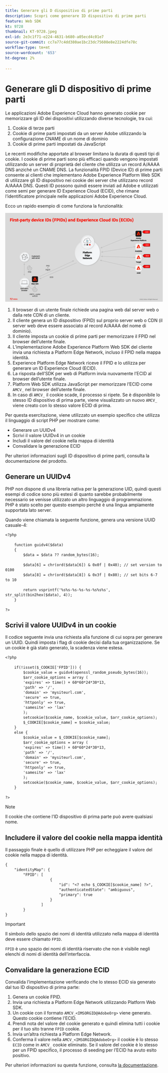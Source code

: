 ```yaml
---
title: Generare gli D dispositivo di prime parti
description: Scopri come generare ID dispositivo di prime parti
feature: Web SDK
kt: 9728
thumbnail: KT-9728.jpeg
exl-id: 2e3c1f71-e224-4631-b680-a05ecd4c01e7
source-git-commit: cc7a77c4dd380ae1bc23dc75608e8e2224dfe78c
workflow-type: tm+mt
source-wordcount: '653'
ht-degree: 2%

---
```


# Generare gli D dispositivo di prime parti

Le applicazioni Adobe Experience Cloud hanno generato cookie per memorizzare gli ID dei dispositivi utilizzando diverse tecnologie, tra cui:

1. Cookie di terze parti
1. Cookie di prime parti impostati da un server Adobe utilizzando la configurazione CNAME di un nome di dominio
1. Cookie di prime parti impostati da JavaScript

Le recenti modifiche apportate al browser limitano la durata di questi tipi di cookie. I cookie di prime parti sono più efficaci quando vengono impostati utilizzando un server di proprietà del cliente che utilizza un record A/AAAA DNS anziché un CNAME DNS. La funzionalità FPID (Device ID) di prime parti consente ai clienti che implementano Adobe Experience Platform Web SDK di utilizzare gli ID dispositivo nei cookie dei server che utilizzano record A/AAAA DNS. Questi ID possono quindi essere inviati ad Adobe e utilizzati come semi per generare ID Experience Cloud (ECID), che rimane l’identificatore principale nelle applicazioni Adobe Experience Cloud.

Ecco un rapido esempio di come funziona la funzionalità:

![ID dispositivo di prime parti (FPID) e ID Experience Cloud (ECID)](../assets/kt-9728.png)

1. Il browser di un utente finale richiede una pagina web dal server web o dalla rete CDN di un cliente.
1. Il cliente genera un ID dispositivo (FPID) sul proprio server web o CDN (il server web deve essere associato al record A/AAAA del nome di dominio).
1. Il cliente imposta un cookie di prime parti per memorizzare il FPID nel browser dell’utente finale.
1. L’implementazione Adobe Experience Platform Web SDK del cliente invia una richiesta a Platform Edge Network, incluso il FPID nella mappa identità.
1. Experience Platform Edge Network riceve il FPID e lo utilizza per generare un ID Experience Cloud (ECID).
1. La risposta dell’SDK per web di Platform invia nuovamente l’ECID al browser dell’utente finale.
1. Platform Web SDK utilizza JavaScript per memorizzare l’ECID come `AMCV_` nel browser dell’utente finale.
1. In caso di `AMCV_` il cookie scade, il processo si ripete. Se è disponibile lo stesso ID dispositivo di prima parte, viene visualizzato un nuovo `AMCV_` viene creato con lo stesso valore ECID di prima.

Per questa esercitazione, viene utilizzato un esempio specifico che utilizza il linguaggio di script PHP per mostrare come:

* Generare un UUIDv4
* Scrivi il valore UUIDv4 in un cookie
* Includi il valore del cookie nella mappa di identità
* Convalidare la generazione ECID

Per ulteriori informazioni sugli ID dispositivo di prime parti, consulta la documentazione del prodotto.

## Generare un UUIDv4

PHP non dispone di una libreria nativa per la generazione UID, quindi questi esempi di codice sono più estesi di quanto sarebbe probabilmente necessario se venisse utilizzato un altro linguaggio di programmazione. PHP è stato scelto per questo esempio perché è una lingua ampiamente supportata lato server.


Quando viene chiamata la seguente funzione, genera una versione UUID casuale-4:

```
<?php
    
    function guidv4($data)
    {
        $data = $data ?? random_bytes(16);

        $data[6] = chr(ord($data[6]) & 0x0f | 0x40); // set version to 0100
        $data[8] = chr(ord($data[8]) & 0x3f | 0x80); // set bits 6-7 to 10

        return vsprintf('%s%s-%s-%s-%s-%s%s%s', str_split(bin2hex($data), 4));
    }

?>
```

## Scrivi il valore UUIDv4 in un cookie

Il codice seguente invia una richiesta alla funzione di cui sopra per generare un UUID. Quindi imposta i flag di cookie decisi dalla tua organizzazione. Se un cookie è già stato generato, la scadenza viene estesa.

```
<?php

    if(!isset($_COOKIE['FPID'])) {
        $cookie_value = guidv4(openssl_random_pseudo_bytes(16));        
        $arr_cookie_options = array (
        'expires' => time() + 60*60*24*30*13,
        'path' => '/',
        'domain' => 'mysiteurl.com',
        'secure' => true,
        'httponly' => true,
        'samesite' => 'lax'
        );
        setcookie($cookie_name, $cookie_value, $arr_cookie_options);
        $_COOKIE[$cookie_name] = $cookie_value;
    }
    else {
        $cookie_value = $_COOKIE[$cookie_name];
        $arr_cookie_options = array (
        'expires' => time() + 60*60*24*30*13,
        'path' => '/',
        'domain' => 'mysiteurl.com',
        'secure' => true,
        'httponly' => true,
        'samesite' => 'lax'
        );
        setcookie($cookie_name, $cookie_value, $arr_cookie_options);
    }

?>
```

>[!NOTE]
>
>Il cookie che contiene l’ID dispositivo di prima parte può avere qualsiasi nome.

## Includere il valore del cookie nella mappa identità

Il passaggio finale è quello di utilizzare PHP per echeggiare il valore del cookie nella mappa di identità.


```
{
    "identityMap": {
        "FPID": [
                    {
                        "id": "<? echo $_COOKIE[$cookie_name] ?>",
                        "authenticatedState": "ambiguous",
                        "primary": true
                    }
                ]
        }
}
```

>[!IMPORTANT]
>
>Il simbolo dello spazio dei nomi di identità utilizzato nella mappa di identità deve essere chiamato `FPID`.
>
> `FPID` è uno spazio dei nomi di identità riservato che non è visibile negli elenchi di nomi di identità dell’interfaccia.


## Convalidare la generazione ECID

Convalida l’implementazione verificando che lo stesso ECID sia generato dal tuo ID dispositivo di prima parte:

1. Genera un cookie FPID.
1. Invia una richiesta a Platform Edge Network utilizzando Platform Web SDK.
1. Un cookie con il formato `AMCV_<IMSORGID@AdobeOrg>` viene generato. Questo cookie contiene l&#39;ECID.
1. Prendi nota del valore del cookie generato e quindi elimina tutti i cookie per il tuo sito tranne `FPID` cookie.
1. Invia un’altra richiesta a Platform Edge Network.
1. Conferma il valore nella `AMCV_<IMSORGID@AdobeOrg>` il cookie è lo stesso `ECID` come in `AMCV_` cookie eliminato. Se il valore del cookie è lo stesso per un FPID specifico, il processo di seeding per l’ECID ha avuto esito positivo.

Per ulteriori informazioni su questa funzione, consulta [la documentazione](https://experienceleague.adobe.com/docs/experience-platform/edge/identity/first-party-device-ids.html).
